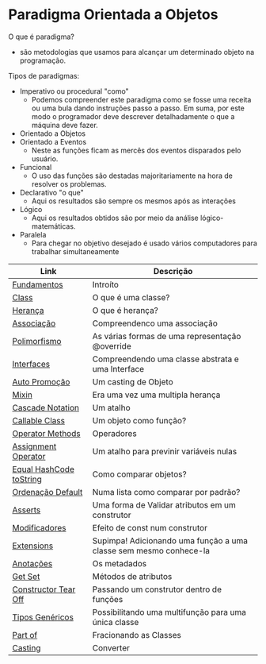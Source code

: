 # Paradigma Orientada a Objetos

O que é paradigma?
- são metodologias que usamos para alcançar um determinado objeto na programação.

Tipos de paradigmas:
- Imperativo ou procedural "como"
  - Podemos compreender este paradigma como se fosse uma receita ou uma bula dando instruções passo a passo. Em suma, por este modo o programador deve descrever detalhadamente o que a máquina deve fazer.
- Orientado a Objetos
- Orientado a Eventos
  - Neste as funções ficam as mercês dos eventos disparados pelo usuário.
- Funcional
  - O uso das funções são destadas majoritariamente na hora de resolver os problemas.
- Declarativo "o que"
  - Aqui os resultados são sempre os mesmos após as interações
- Lógico
  - Aqui os resultados obtidos são por meio da análise lógico-matemáticas.
- Paralela
  - Para chegar no objetivo desejado é usado vários computadores para trabalhar simultaneamente


| Link | Descrição |
| ------- | -------- |
| [Fundamentos] | Introíto |
| [Class] | O que é uma classe? |
| [Herança] | O que é herança? |
| [Associação] | Compreendenco uma associação |
| [Polimorfismo] | As várias formas de uma representação  @override |
| [Interfaces] | Compreendendo uma classe abstrata e uma Interface |
| [Auto Promoção] | Um casting de Objeto |
| [Mixin] | Era uma vez uma multipla herança |
| [Cascade Notation] | Um atalho |
| [Callable Class] | Um objeto como função? |
| [Operator Methods] | Operadores |
| [Assignment Operator] | Um atalho para previnir variáveis nulas |
| [Equal HashCode toString] | Como comparar objetos? |
| [Ordenação Default] | Numa lista como comparar por padrão? |
| [Asserts] | Uma forma de Validar atributos em um construtor |
| [Modificadores] | Efeito de const num construtor |
| [Extensions] | Supimpa! Adicionando uma função a uma classe sem mesmo conhece-la |
| [Anotações] | Os metadados |
| [Get Set] | Métodos de atributos |
| [Constructor Tear Off] | Passando um construtor dentro de funções |
| [Tipos Genéricos] | Possibilitando uma multifunção para uma única classe |
| [Part of] | Fracionando as Classes  |
| [Casting] | Converter |



[Fundamentos]: <https://github.com/jcarloscody/dart_POO/tree/main/lib/1-fundamentos>
[Class]: <https://github.com/jcarloscody/dart_POO/tree/main/lib/2-class>
[Herança]: <https://github.com/jcarloscody/dart_POO/tree/main/lib/3-heranca>
[Associação]: <https://github.com/jcarloscody/dart_POO/tree/main/lib/4-associacao>
[Polimorfismo]: <https://github.com/jcarloscody/dart_POO/tree/main/lib/5-polimorfismo>
[Interfaces]: <https://github.com/jcarloscody/dart_POO/tree/main/lib/6-interfaces>
[Auto Promoção]: <https://github.com/jcarloscody/dart_POO/tree/main/lib/7-auto_promocao>
[Mixin]: <https://github.com/jcarloscody/dart_POO/tree/main/lib/8-mixin>
[Cascade Notation]: <https://github.com/jcarloscody/dart_POO/tree/main/lib/9-cascade_notation>
[Callable Class]: <https://github.com/jcarloscody/dart_POO/tree/main/lib/10-callable_class>
[Operator Methods]: <https://github.com/jcarloscody/dart_POO/tree/main/lib/11-operator_methods>
[Assignment Operator]: <https://github.com/jcarloscody/dart_POO/tree/main/lib/12-assignment_operatos>
[Equal HashCode toString]: <https://github.com/jcarloscody/dart_POO/tree/main/lib/13-equal_hashCode_toString>
[Ordenação Default]: <https://github.com/jcarloscody/dart_POO/tree/main/lib/14-ordenacao_default>
[Asserts]: <https://github.com/jcarloscody/dart_POO/tree/main/lib/15-asserts>
[Modificadores]: <https://github.com/jcarloscody/dart_POO/tree/main/lib/16-modificadores>
[Extensions]: <https://github.com/jcarloscody/dart_POO/tree/main/lib/17-extensions>
[Anotações]: <https://github.com/jcarloscody/dart_POO/tree/main/lib/18-anotacoes>
[Get Set]: <https://github.com/jcarloscody/dart_POO/tree/main/lib/19-getSet>
[Constructor Tear Off]: <https://github.com/jcarloscody/dart_POO/tree/main/lib/20-constructor-tear-off>
[Tipos Genéricos]: <https://github.com/jcarloscody/dart_POO/tree/main/lib/21-tipos_genericos>
[Part of]: <https://github.com/jcarloscody/dart_POO/tree/main/lib/22-part_of>
[Casting]: <https://github.com/jcarloscody/dart_POO/tree/main/lib/23-conversoes>